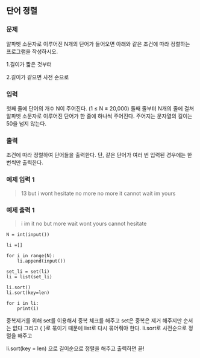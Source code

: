 ## 단어 정렬

### 문제
알파벳 소문자로 이루어진 N개의 단어가 들어오면 아래와 같은 조건에 따라 정렬하는 프로그램을 작성하시오.

1.길이가 짧은 것부터

2.길이가 같으면 사전 순으로
### 입력
첫째 줄에 단어의 개수 N이 주어진다. (1 ≤ N ≤ 20,000) 둘째 줄부터 N개의 줄에 걸쳐 알파벳 소문자로 이루어진 단어가 한 줄에 하나씩 주어진다. 주어지는 문자열의 길이는 50을 넘지 않는다.

### 출력
조건에 따라 정렬하여 단어들을 출력한다. 단, 같은 단어가 여러 번 입력된 경우에는 한 번씩만 출력한다.

### 예제 입력 1
>13 but i wont hesitate no more no more it cannot wait im yours

### 예제 출력 1
>i im it no but more wait wont yours cannot hesitate

```shell
N = int(input())

li =[]

for i in range(N):
    li.append(input())

set_li = set(li)
li = list(set_li)

li.sort()
li.sort(key=len)

for i in li:
    print(i)
```
중복제거를 위해 set를 이용해서 중복 체크를 해주고 set은 중복은 제거 해주지만 순서는 없다 그리고 { }로 묶이기 때문에 list로 다시 묶어줘야 한다.
li.sort로 사전순으로 정렬을 해주고

li.sort(key = len) 으로 길이순으로 정렬을 해주고 출력하면 끝! 
